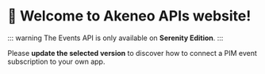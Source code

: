 # 👋 Welcome to Akeneo APIs website!

::: warning
The Events API is only available on **Serenity Edition**.
:::

Please **update the selected version** to discover how to connect a PIM event subscription to your own app.
